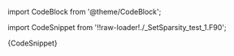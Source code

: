 import CodeBlock from '@theme/CodeBlock';

import CodeSnippet from '!!raw-loader!./_SetSparsity_test_1.F90';

<CodeBlock language="fortran">{CodeSnippet}</CodeBlock>
